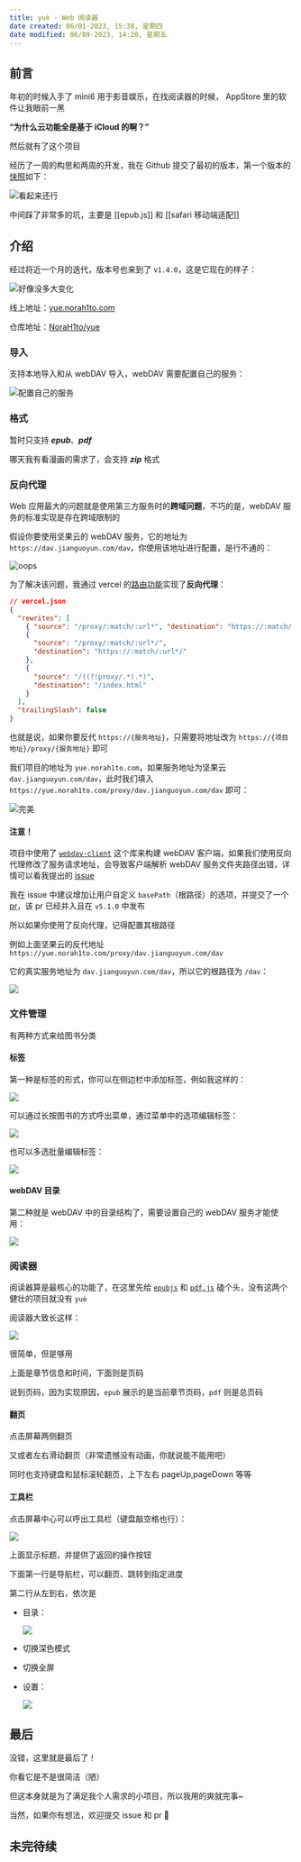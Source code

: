 ```yaml
---
title: yuè - Web 阅读器
date created: 06/01-2023, 15:38, 星期四
date modified: 06/09-2023, 14:20, 星期五
---
```


## 前言

年初的时候入手了 mini6 用于影音娱乐，在找阅读器的时候， AppStore 里的软件让我眼前一黑

**“为什么云功能全是基于 iCloud 的啊？”**

然后就有了这个项目

经历了一周的构思和两周的开发，我在 Github 提交了最初的版本，第一个版本的[快照](https://yue-7ifx3kij1-norah1to.vercel.app)如下：

![看起来还行](https://vercel-proxy.norah1to.com/proxy/raw.githubusercontent.com/NoraH1to/cdn/master/img/20230601155432.png)

中间踩了非常多的坑，主要是 [[epub.js]] 和 [[safari 移动端适配]]
## 介绍

经过将近一个月的迭代，版本号也来到了 `v1.4.0`，这是它现在的样子：

![好像没多大变化](https://vercel-proxy.norah1to.com/proxy/raw.githubusercontent.com/NoraH1to/cdn/master/img/20230601160459.png)

线上地址：[yue.norah1to.com](https://yue.norah1to.com)

仓库地址：[NoraH1to/yue](https://github.com/NoraH1to/yue)

### 导入

支持本地导入和从 webDAV 导入，webDAV 需要配置自己的服务：

![配置自己的服务](https://vercel-proxy.norah1to.com/proxy/raw.githubusercontent.com/NoraH1to/cdn/master/img/20230601164325.png)

### 格式

暂时只支持 **_epub_**、**_pdf_**

哪天我有看漫画的需求了，会支持 **_zip_** 格式

### 反向代理

Web 应用最大的问题就是使用第三方服务时的**跨域问题**，不巧的是，webDAV 服务的标准实现是存在跨域限制的

假设你要使用坚果云的 webDAV 服务，它的地址为 `https://dav.jianguoyun.com/dav`，你使用该地址进行配置，是行不通的：

![oops](https://vercel-proxy.norah1to.com/proxy/raw.githubusercontent.com/NoraH1to/cdn/master/img/20230601165043.png)

为了解决该问题，我通过 vercel 的[路由功能](https://vercel.com/docs/concepts/projects/project-configuration#rewrites)实现了**反向代理**：

```json
// vercel.json
{
  "rewrites": [
    { "source": "/proxy/:match/:url*", "destination": "https://:match/:url*" },
    {
      "source": "/proxy/:match/:url*/",
      "destination": "https://:match/:url*/"
    },
    {
      "source": "/((?!proxy/.*).*)",
      "destination": "/index.html"
    }
  ],
  "trailingSlash": false
}
```

也就是说，如果你要反代 `https://{服务地址}`，只需要将地址改为 `https://{项目地址}/proxy/{服务地址}` 即可

我们项目的地址为 `yue.norah1to.com`，如果服务地址为坚果云 `dav.jianguoyun.com/dav`，此时我们填入 `https://yue.norah1to.com/proxy/dav.jianguoyun.com/dav` 即可：

![完美](https://vercel-proxy.norah1to.com/proxy/raw.githubusercontent.com/NoraH1to/cdn/master/img/20230601165448.png)

#### 注意！

项目中使用了 [`webdav-client`](https://github.com/perry-mitchell/webdav-client) 这个库来构建 webDAV 客户端，如果我们使用反向代理修改了服务请求地址，会导致客户端解析 webDAV 服务文件夹路径出错，详情可以看我提出的 [issue](https://github.com/perry-mitchell/webdav-client/issues/342)

我在 issue 中建议增加让用户自定义 `basePath`（根路径）的选项，并提交了一个 [pr](https://github.com/perry-mitchell/webdav-client/pull/343)，该 pr 已经并入且在 `v5.1.0` 中发布

所以如果你使用了反向代理，记得配置其根路径

例如上面坚果云的反代地址 `https://yue.norah1to.com/proxy/dav.jianguoyun.com/dav`

它的真实服务地址为 `dav.jianguoyun.com/dav`，所以它的根路径为 `/dav`：

![](https://vercel-proxy.norah1to.com/proxy/raw.githubusercontent.com/NoraH1to/cdn/master/img/20230601202358.png)

### 文件管理

有两种方式来给图书分类

#### 标签

第一种是标签的形式，你可以在侧边栏中添加标签，例如我这样的：

![](https://vercel-proxy.norah1to.com/proxy/raw.githubusercontent.com/NoraH1to/cdn/master/img/C1F9CAA2BCF8DD1FBB9FB1660E255FB5.png)

可以通过长按图书的方式呼出菜单，通过菜单中的选项编辑标签：

![](https://vercel-proxy.norah1to.com/proxy/raw.githubusercontent.com/NoraH1to/cdn/master/img/66BD01EF1D24B039138A2E5BBDA5A6FF.png)

也可以多选批量编辑标签：

![](https://vercel-proxy.norah1to.com/proxy/raw.githubusercontent.com/NoraH1to/cdn/master/img/DA4265821A2CC88082E0D68A771638D0.png)

#### webDAV 目录

第二种就是 webDAV 中的目录结构了，需要设置自己的 webDAV 服务才能使用：

![](https://vercel-proxy.norah1to.com/proxy/raw.githubusercontent.com/NoraH1to/cdn/master/img/20230601170730.png)

### 阅读器

阅读器算是最核心的功能了，在这里先给 [`epubjs`](https://github.com/futurepress/epub.js) 和 [`pdf.js`](https://github.com/mozilla/pdf.js) 磕个头，没有这两个健壮的项目就没有 `yuè`

阅读器大致长这样：

![](https://vercel-proxy.norah1to.com/proxy/raw.githubusercontent.com/NoraH1to/cdn/master/img/20230601171104.png)

很简单，但是够用

上面是章节信息和时间，下面则是页码

说到页码，因为实现原因，`epub` 展示的是当前章节页码，`pdf` 则是总页码

#### 翻页

点击屏幕两侧翻页

又或者左右滑动翻页（非常遗憾没有动画，你就说能不能用吧）

同时也支持键盘和鼠标滚轮翻页，上下左右 pageUp,pageDown 等等

#### 工具栏

点击屏幕中心可以呼出工具栏（键盘敲空格也行）：

![](https://vercel-proxy.norah1to.com/proxy/raw.githubusercontent.com/NoraH1to/cdn/master/img/20230601171953.png)

上面显示标题，并提供了返回的操作按钮

下面第一行是导航栏，可以翻页、跳转到指定进度

第二行从左到右，依次是

- 目录：

  ![](https://vercel-proxy.norah1to.com/proxy/raw.githubusercontent.com/NoraH1to/cdn/master/img/20230601172148.png)

- 切换深色模式

- 切换全屏

- 设置：

  ![](https://vercel-proxy.norah1to.com/proxy/raw.githubusercontent.com/NoraH1to/cdn/master/img/20230601172238.png)

## 最后

没错，这里就是最后了！

你看它是不是很简洁（陋）

但这本身就是为了满足我个人需求的小项目，所以我用的爽就完事~

当然，如果你有想法，欢迎提交 issue 和 pr 🚀

## 未完待续
